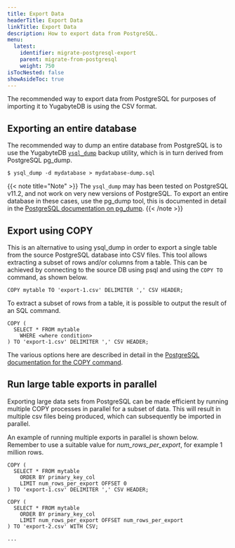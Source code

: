 ```yaml
---
title: Export Data
headerTitle: Export Data
linkTitle: Export Data
description: How to export data from PostgreSQL.
menu:
  latest:
    identifier: migrate-postgresql-export
    parent: migrate-from-postgresql
    weight: 750
isTocNested: false
showAsideToc: true
---
```


The recommended way to export data from PostgreSQL for purposes of importing it to YugabyteDB is using the CSV format.

## Exporting an entire database

The recommended way to dump an entire database from PostgreSQL is to use the YugabyteDB [`ysql_dump`](https://docs.yugabyte.com/latest/admin/ysql-dump) backup utility, which is in turn derived from PostgreSQL pg_dump.

```
$ ysql_dump -d mydatabase > mydatabase-dump.sql
```

{{< note title="Note" >}}
The `ysql_dump` may has been tested on PostgreSQL v11.2, and not work on very new versions of PostgreSQL. To export an entire database in these cases, use the pg_dump tool, this is documented in detail in the [PostgreSQL documentation on pg_dump](https://www.postgresql.org/docs/12/app-pgdump.html).
{{< /note >}}

## Export using COPY

This is an alternative to using ysql_dump in order to export a single table from the source PostgreSQL database into CSV files. This tool allows extracting a subset of rows and/or columns from a table. This can be achieved by connecting to the source DB using psql and using the `COPY TO` command, as shown below. 

```
COPY mytable TO 'export-1.csv' DELIMITER ',' CSV HEADER;
```

To extract a subset of rows from a table, it is possible to output the result of an SQL command.

```
COPY (
  SELECT * FROM mytable
    WHERE <where condition>
) TO 'export-1.csv' DELIMITER ',' CSV HEADER;
```

The various options here are described in detail in the [PostgreSQL documentation for the COPY command](https://www.postgresql.org/docs/12/sql-copy.html).

## Run large table exports in parallel

Exporting large data sets from PostgreSQL can be made efficient by running multiple COPY processes in parallel for a subset of data. This will result in multiple csv files being produced, which can subsequently be imported in parallel.

An example of running multiple exports in parallel is shown below. Remember to use a suitable value for *num_rows_per_export*, for example 1 million rows.

```
COPY (
  SELECT * FROM mytable
    ORDER BY primary_key_col 
    LIMIT num_rows_per_export OFFSET 0
) TO 'export-1.csv' DELIMITER ',' CSV HEADER;

COPY (
  SELECT * FROM mytable
    ORDER BY primary_key_col 
    LIMIT num_rows_per_export OFFSET num_rows_per_export
) TO 'export-2.csv' WITH CSV;

...
```


